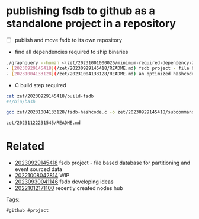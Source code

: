 # publishing fsdb to github as a standalone project in a repository

- [ ] publish and move fsdb to its own repository

- find all dependencies required to ship binaries
```bash
./graphquery --human <(zet/20231001000026/minimum-required-dependency-zets 20230929145418)
- [20230929145418](/zet/20230929145418/README.md) fsdb project - file based database for partitioning and event sourced data #data #file #database #project #shortcmd
- [20231004133128](/zet/20231004133128/README.md) an optimized hashcode generator for partitioning work into multiple processes #enhancement
```

- C build step required
```bash
cat zet/20230929145418/build-fsdb
#!/bin/bash

gcc zet/20231004133128/fsdb-hashcode.c -o zet/20230929145418/subcommands/hashcode-optimized
```

` zet/20231122231545/README.md `

# Related

- [20230929145418](/zet/20230929145418/README.md) fsdb project - file based database for partitioning and event sourced data
- [20221008042814](/zet/20221008042814/README.md) WIP
- [20230930041146](/zet/20230930041146/README.md) fsdb developing ideas
- [20221012171100](/zet/20221012171100/README.md) recently created nodes hub

Tags:

    #github #project
